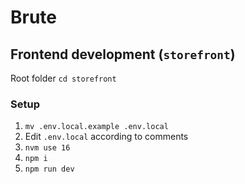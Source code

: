 # Brute 

## Frontend development (`storefront`)

Root folder `cd storefront`

### Setup
1. `mv .env.local.example .env.local`
2. Edit `.env.local` according to comments
3. `nvm use 16`
4. `npm i`
5. `npm run dev`


